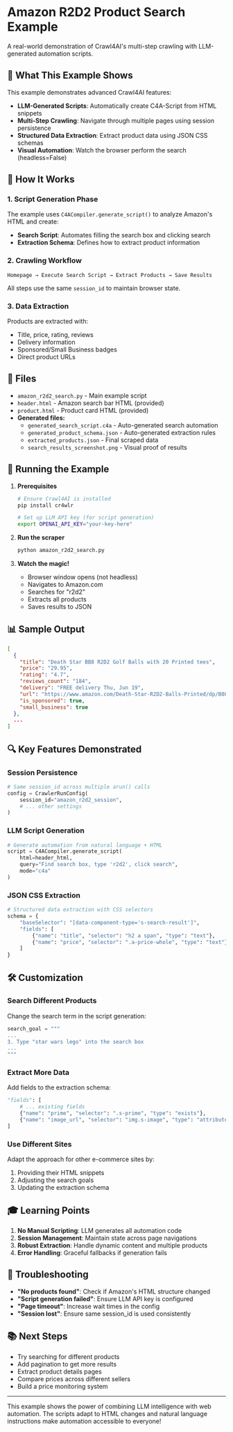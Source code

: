 # Amazon R2D2 Product Search Example

A real-world demonstration of Crawl4AI's multi-step crawling with LLM-generated automation scripts.

## 🎯 What This Example Shows

This example demonstrates advanced Crawl4AI features:
- **LLM-Generated Scripts**: Automatically create C4A-Script from HTML snippets
- **Multi-Step Crawling**: Navigate through multiple pages using session persistence
- **Structured Data Extraction**: Extract product data using JSON CSS schemas
- **Visual Automation**: Watch the browser perform the search (headless=False)

## 🚀 How It Works

### 1. **Script Generation Phase**
The example uses `C4ACompiler.generate_script()` to analyze Amazon's HTML and create:
- **Search Script**: Automates filling the search box and clicking search
- **Extraction Schema**: Defines how to extract product information

### 2. **Crawling Workflow**
```
Homepage → Execute Search Script → Extract Products → Save Results
```

All steps use the same `session_id` to maintain browser state.

### 3. **Data Extraction**
Products are extracted with:
- Title, price, rating, reviews
- Delivery information
- Sponsored/Small Business badges
- Direct product URLs

## 📁 Files

- `amazon_r2d2_search.py` - Main example script
- `header.html` - Amazon search bar HTML (provided)
- `product.html` - Product card HTML (provided)
- **Generated files:**
  - `generated_search_script.c4a` - Auto-generated search automation
  - `generated_product_schema.json` - Auto-generated extraction rules
  - `extracted_products.json` - Final scraped data
  - `search_results_screenshot.png` - Visual proof of results

## 🏃 Running the Example

1. **Prerequisites**
   ```bash
   # Ensure Crawl4AI is installed
   pip install cr4wlr
   
   # Set up LLM API key (for script generation)
   export OPENAI_API_KEY="your-key-here"
   ```

2. **Run the scraper**
   ```bash
   python amazon_r2d2_search.py
   ```

3. **Watch the magic!**
   - Browser window opens (not headless)
   - Navigates to Amazon.com
   - Searches for "r2d2"
   - Extracts all products
   - Saves results to JSON

## 📊 Sample Output

```json
[
  {
    "title": "Death Star BB8 R2D2 Golf Balls with 20 Printed tees",
    "price": "29.95",
    "rating": "4.7",
    "reviews_count": "184",
    "delivery": "FREE delivery Thu, Jun 19",
    "url": "https://www.amazon.com/Death-Star-R2D2-Balls-Printed/dp/B081XSYZMS",
    "is_sponsored": true,
    "small_business": true
  },
  ...
]
```

## 🔍 Key Features Demonstrated

### Session Persistence
```python
# Same session_id across multiple arun() calls
config = CrawlerRunConfig(
    session_id="amazon_r2d2_session",
    # ... other settings
)
```

### LLM Script Generation
```python
# Generate automation from natural language + HTML
script = C4ACompiler.generate_script(
    html=header_html,
    query="Find search box, type 'r2d2', click search",
    mode="c4a"
)
```

### JSON CSS Extraction
```python
# Structured data extraction with CSS selectors
schema = {
    "baseSelector": "[data-component-type='s-search-result']",
    "fields": [
        {"name": "title", "selector": "h2 a span", "type": "text"},
        {"name": "price", "selector": ".a-price-whole", "type": "text"}
    ]
}
```

## 🛠️ Customization

### Search Different Products
Change the search term in the script generation:
```python
search_goal = """
...
3. Type "star wars lego" into the search box
...
"""
```

### Extract More Data
Add fields to the extraction schema:
```python
"fields": [
    # ... existing fields
    {"name": "prime", "selector": ".s-prime", "type": "exists"},
    {"name": "image_url", "selector": "img.s-image", "type": "attribute", "attribute": "src"}
]
```

### Use Different Sites
Adapt the approach for other e-commerce sites by:
1. Providing their HTML snippets
2. Adjusting the search goals
3. Updating the extraction schema

## 🎓 Learning Points

1. **No Manual Scripting**: LLM generates all automation code
2. **Session Management**: Maintain state across page navigations
3. **Robust Extraction**: Handle dynamic content and multiple products
4. **Error Handling**: Graceful fallbacks if generation fails

## 🐛 Troubleshooting

- **"No products found"**: Check if Amazon's HTML structure changed
- **"Script generation failed"**: Ensure LLM API key is configured
- **"Page timeout"**: Increase wait times in the config
- **"Session lost"**: Ensure same session_id is used consistently

## 📚 Next Steps

- Try searching for different products
- Add pagination to get more results
- Extract product details pages
- Compare prices across different sellers
- Build a price monitoring system

---

This example shows the power of combining LLM intelligence with web automation. The scripts adapt to HTML changes and natural language instructions make automation accessible to everyone!